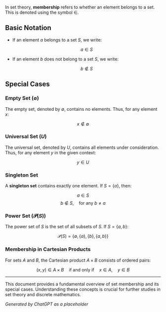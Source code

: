 
In set theory, **membership** refers to whether an element belongs to a set. This is denoted using the symbol $\in$.

## Basic Notation

- If an element $a$ belongs to a set $S$, we write:
  
  $$ a \in S $$

- If an element $b$ does not belong to a set $S$, we write:
  
  $$ b \notin S $$

## Special Cases

### Empty Set ($\emptyset$)
The empty set, denoted by $\emptyset$, contains no elements. Thus, for any element $x$:

$$ x \notin \emptyset $$

### Universal Set ($U$)
The universal set, denoted by $U$, contains all elements under consideration. Thus, for any element $y$ in the given context:

$$ y \in U $$

### Singleton Set
A **singleton set** contains exactly one element. If $S = \lbrace a \rbrace$, then:

$$ a \in S $$
$$ b \notin S, \quad \text{for any } b \neq a $$

### Power Set ($\mathcal{P}(S)$)
The power set of $S$ is the set of all subsets of $S$. If $S = \{a, b\}$:

$$ \mathcal{P}(S) = \lbrace \emptyset, \{a\}, \{b\}, \{a, b\} \rbrace $$

### Membership in Cartesian Products
For sets $A$ and $B$, the Cartesian product $A \times B$ consists of ordered pairs:

$$ (x, y) \in A \times B \quad \text{if and only if} \quad x \in A, \quad y \in B $$

---
This document provides a fundamental overview of set membership and its special cases. Understanding these concepts is crucial for further studies in set theory and discrete mathematics.

*Generated by ChatGPT as a placeholder*